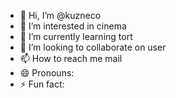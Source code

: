 - 👋 Hi, I’m @kuzneco
- 👀 I’m interested in cinema
- 🌱 I’m currently learning tort
- 💞️ I’m looking to collaborate on user
- 📫 How to reach me mail
- 😄 Pronouns: 
- ⚡ Fun fact:



